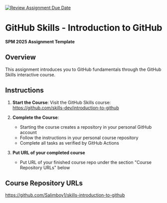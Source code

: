 [![Review Assignment Due Date](https://classroom.github.com/assets/deadline-readme-button-22041afd0340ce965d47ae6ef1cefeee28c7c493a6346c4f15d667ab976d596c.svg)](https://classroom.github.com/a/ClJ7iBSv)
# GitHub Skills - Introduction to GitHub

**SPM 2025 Assignment Template**

## Overview
This assignment introduces you to GitHub fundamentals through the GitHub Skills interactive course.

## Instructions

1. **Start the Course**: Visit the GitHub Skills course:
   https://github.com/skills-dev/introduction-to-github

2. **Complete the Course**: 
   - Starting the course creates a repository in your personal GitHub account
   - Follow the instructions in your personal course repository
   - Complete all tasks as verified by GitHub Actions

3. **Put URL of your completed course**
   - Put URL of your finished course repo under the section "Course Repository URLs" below

## Course Repository URLs
<!-- This section will be automatically updated by CI when students complete the course -->
https://github.com/Salimboy1/skills-introduction-to-github
